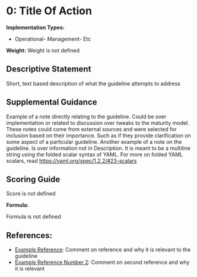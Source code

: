 # 0: Title Of Action

**Implementation Types:**

- Operational- Management- Etc

**Weight:** Weight is not defined

## Descriptive Statement

Short, text based description of what the guideline attempts to address

## Supplemental Guidance

Example of a note directly relating to the guideline. Could be over implementation or related to discussion over tweaks to the maturity model. These notes could come from external sources and were selected for inclusion based on their importance. Such as if they provide clarification on some aspect of a particular guideline.
Another example of a note on the guideline. Is over information not in Description. It is meant to be a multiline string using the folded scalar syntax of YAML. For more on folded YAML scalars, read https://yaml.org/spec/1.2.2/#23-scalars

## Scoring Guide

Score is not defined

**Formula:**

Formula is not defined

## References:

- [Example Reference](https://example.com): Comment on reference and why it is relevant to the guideline
- [Example Reference Number 2](https://another.example.com): Comment on second reference and why it is relevant
